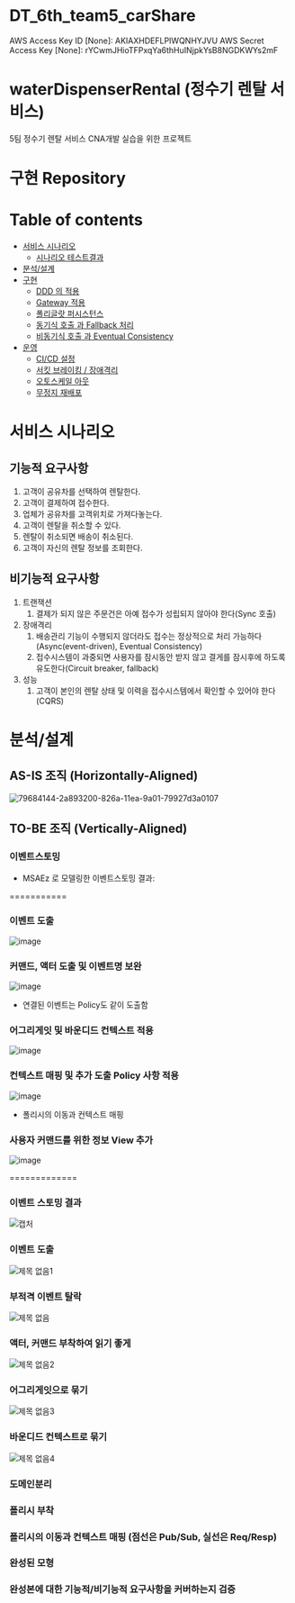 # DT_6th_team5_carShare

AWS Access Key ID [None]: AKIAXHDEFLPIWQNHYJVU
AWS Secret Access Key [None]: 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

# waterDispenserRental (정수기 렌탈 서비스)

5팀 정수기 렌탈 서비스 CNA개발 실습을 위한 프로젝트

# 구현 Repository


# Table of contents

- [서비스 시나리오](#서비스-시나리오)
  - [시나리오 테스트결과](#시나리오-테스트결과)
- [분석/설계](#분석설계)
- [구현](#구현)
  - [DDD 의 적용](#ddd-의-적용)
  - [Gateway 적용](#Gateway-적용)
  - [폴리글랏 퍼시스턴스](#폴리글랏-퍼시스턴스)
  - [동기식 호출 과 Fallback 처리](#동기식-호출-과-Fallback-처리)
  - [비동기식 호출 과 Eventual Consistency](#비동기식-호출-과-Eventual-Consistency)
- [운영](#운영)
  - [CI/CD 설정](#cicd설정)
  - [서킷 브레이킹 / 장애격리](#서킷-브레이킹-/-장애격리)
  - [오토스케일 아웃](#오토스케일-아웃)
  - [무정지 재배포](#무정지-재배포)
  

# 서비스 시나리오

## 기능적 요구사항
1. 고객이 공유차를 선택하여 렌탈한다.
1. 고객이 결제하여 접수한다.
1. 업체가 공유차를 고객위치로 가져다놓는다.
1. 고객이 렌탈을 취소할 수 있다.
1. 렌탈이 취소되면 배송이 취소된다.
1. 고객이 자신의 렌탈 정보를 조회한다.

## 비기능적 요구사항
1. 트랜잭션
    1. 결제가 되지 않은 주문건은 아예 접수가 성립되지 않아야 한다(Sync 호출)
1. 장애격리
    1. 배송관리 기능이 수행되지 않더라도 접수는 정상적으로 처리 가능하다(Async(event-driven), Eventual Consistency)
    1. 접수시스템이 과중되면 사용자를 잠시동안 받지 않고 결게를 잠시후에 하도록 유도한다(Circuit breaker, fallback)
1. 성능
    1. 고객이 본인의 렌탈 상태 및 이력을 접수시스템에서 확인할 수 있어야 한다(CQRS)


# 분석/설계

## AS-IS 조직 (Horizontally-Aligned)
![79684144-2a893200-826a-11ea-9a01-79927d3a0107](https://user-images.githubusercontent.com/42608068/96371393-84789f00-119c-11eb-80d9-ffbcab38ff84.png)


## TO-BE 조직 (Vertically-Aligned)



### 이벤트스토밍
* MSAEz 로 모델링한 이벤트스토밍 결과:  

===========

### 이벤트 도출 
![image](https://user-images.githubusercontent.com/47113630/96410136-64d78a00-1221-11eb-9ca0-723dd9171c81.png)

### 커맨드, 액터 도출 및 이벤트명 보완 
![image](https://user-images.githubusercontent.com/47113630/96410990-bfbdb100-1222-11eb-92c0-3590f78b7ea9.png)
* 연결된 이벤트는 Policy도 같이 도출함

### 어그리게잇 및 바운디드 컨텍스트 적용 
![image](https://user-images.githubusercontent.com/47113630/96412237-c64d2800-1224-11eb-945c-441b6aaba254.png)

### 컨텍스트 매핑 및 추가 도출 Policy 사항 적용
![image](https://user-images.githubusercontent.com/47113630/96413447-9d2d9700-1226-11eb-802c-9c785b1cfbe8.png)
* 폴리시의 이동과 컨텍스트 매핑

### 사용자 커맨드를 위한 정보 View 추가
![image](https://user-images.githubusercontent.com/47113630/96414047-89366500-1227-11eb-9864-4ac69a205e2f.png)

=============

### 이벤트 스토밍 결과  
![캡처](https://user-images.githubusercontent.com/42608068/96403044-55047980-1212-11eb-9d7c-84bc82ab7ecd.PNG)

### 이벤트 도출 
![제목 없음1](https://user-images.githubusercontent.com/42608068/96401757-3650b380-120f-11eb-87dc-764e34ae453c.png)

### 부적격 이벤트 탈락
![제목 없음](https://user-images.githubusercontent.com/42608068/96401697-0e615000-120f-11eb-982d-2b57c7e2d692.png)

### 액터, 커맨드 부착하여 읽기 좋게
![제목 없음2](https://user-images.githubusercontent.com/42608068/96401865-7ca61280-120f-11eb-83d6-cb0f2970cb37.png)

### 어그리게잇으로 묶기
![제목 없음3](https://user-images.githubusercontent.com/42608068/96402579-423d7500-1211-11eb-9784-c1f7e1c4b2fb.png)

### 바운디드 컨텍스트로 묶기
![제목 없음4](https://user-images.githubusercontent.com/42608068/96402789-b9730900-1211-11eb-84a1-43062ff258fe.png)

### 도메인분리


### 폴리시 부착 


### 폴리시의 이동과 컨텍스트 매핑 (점선은 Pub/Sub, 실선은 Req/Resp)


### 완성된 모형


### 완성본에 대한 기능적/비기능적 요구사항을 커버하는지 검증
